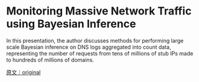 
# Monitoring Massive Network Traffic using Bayesian Inference

In this presentation, the author discusses methods for performing large scale Bayesian inference on DNS logs aggregated into count data, representing the number of requests from tens of millions of stub IPs made to hundreds of millions of domains.

[原文｜original](https://insights.sei.cmu.edu/library/monitoring-massive-network-traffic-using-bayesian-inference/)
        